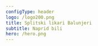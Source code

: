 ```yaml
---
configType: header
logo: /logo200.png
title: Splitski likari Balunjeri
subtitle: Naprid bili
hero: /hero.png
---
```

